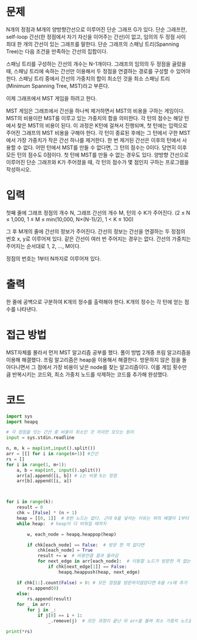 # 문제
N개의 정점과 M개의 양방향간선으로 이루어진 단순 그래프 G가 있다. 단순 그래프란, self-loop 간선(한 정점에서 자기 자신을 이어주는 간선)이 없고, 임의의 두 정점 사이 최대 한 개의 간선이 있는 그래프를 말한다. 단순 그래프의 스패닝 트리(Spanning Tree)는 다음 조건을 만족하는 간선의 집합이다.

스패닝 트리를 구성하는 간선의 개수는 N-1개이다.
그래프의 임의의 두 정점을 골랐을 때, 스패닝 트리에 속하는 간선만 이용해서 두 정점을 연결하는 경로를 구성할 수 있어야 한다.
스패닝 트리 중에서 간선의 가중치의 합이 최소인 것을 최소 스패닝 트리(Minimum Spanning Tree, MST)라고 부른다.

이제 그래프에서 MST 게임을 하려고 한다.

MST 게임은 그래프에서 간선을 하나씩 제거하면서 MST의 비용을 구하는 게임이다. MST의 비용이란 MST를 이루고 있는 가중치의 합을 의미한다. 각 턴의 점수는 해당 턴에서 찾은 MST의 비용이 된다. 
이 과정은 K턴에 걸쳐서 진행되며, 첫 턴에는 입력으로 주어진 그래프의 MST 비용을 구해야 한다.
각 턴이 종료된 후에는 그 턴에서 구한 MST에서 가장 가중치가 작은 간선 하나를 제거한다.
한 번 제거된 간선은 이후의 턴에서 사용할 수 없다.
어떤 턴에서 MST를 만들 수 없다면, 그 턴의 점수는 0이다. 당연히 이후 모든 턴의 점수도 0점이다. 첫 턴에 MST를 만들 수 없는 경우도 있다.
양방향 간선으로 이루어진 단순 그래프와 K가 주어졌을 때, 각 턴의 점수가 몇 점인지 구하는 프로그램을 작성하시오.

# 입력
첫째 줄에 그래프 정점의 개수 N, 그래프 간선의 개수 M, 턴의 수 K가 주어진다. (2 ≤ N ≤ 1,000, 1 ≤ M ≤ min(10,000, N×(N-1)/2), 1 < K ≤ 100)

그 후 M개의 줄에 간선의 정보가 주어진다. 간선의 정보는 간선을 연결하는 두 정점의 번호 x, y로 이루어져 있다. 같은 간선이 여러 번 주어지는 경우는 없다. 간선의 가중치는 주어지는 순서대로 1, 2, ..., M이다.

정점의 번호는 1부터 N까지로 이루어져 있다.

# 출력
한 줄에 공백으로 구분하여 K개의 정수를 출력해야 한다. K개의 정수는 각 턴에 얻는 점수를 나타낸다. 

# 접근 방법
MST자체를 몰라서 먼저 MST 알고리즘 공부를 했다. 풀이 방법 2개중 프림 알고리즘을 이용해 해결했다.
프림 알고리즘은 heap을 이용해서 해결한다. 방문하지 않은 점을 돌아다니면서 그 점에서 가장 비용이 낮은 node를 찾는 알고리즘이다.
이를 게임 횟수만큼 반복시키는 코드와, 최소 가중치 노드를 삭제하는 코드를 추가해 완성했다.




# 코드
```python
import sys
import heapq

# 각 정점을 잇는 간선 중 비용이 최소인 것 끼리만 모으는 원리
input = sys.stdin.readline

n, m, k = map(int,input().split())
arr = [[] for i in range(n+1)] #간선
rs = []
for i in range(1, m+1):
    a, b = map(int, input().split())
    arr[a].append([i, b]) # i는 비용 b는 정점
    arr[b].append([i, a])



for i in range(k):
    result = 0
    chk = [False] * (n + 1)
    heap = [[0, 1]]  # 0번 노드는 없다. 근데 0을 넣어논 이유는 위의 배열이 1부터 시작하기 떄문. 0번 찍고 1부터 시작한다고 생각한다.
    while heap:  # heap이 다 비워질 때까지

        w, each_node = heapq.heappop(heap)

        if chk[each_node] == False:  # 방문 한 적 없다면
            chk[each_node] = True
            result += w  # 비용만큼 결과 올라감
            for next_edge in arr[each_node]:  # 이동할 노드가 방문한 적 없는 경우만이므로 이미 간 곳은 제외
                if chk[next_edge[1]] == False:
                    heapq.heappush(heap, next_edge)

    if chk[1:].count(False) > 0: # 모든 정점을 방문하지않았다면 0을 rs에 추가
        rs.append(0)
    else:
        rs.append(result)
    for _ in arr:
        for j in _:
            if j[0] == i + 1:
                _.remove(j)  # 모든 과정이 끝난 뒤 arr을 돌며 최소 가중치 노드를 제거한다. i + 1은 0부터 시작하는 test케이스 i 에 1을 더해 등차로 커지는 비용을 표현

print(*rs)
```